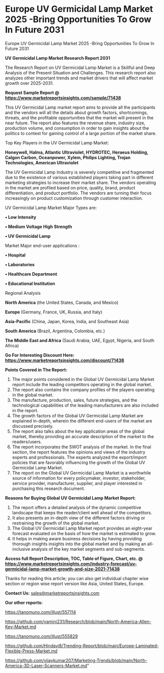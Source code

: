 # Europe UV Germicidal Lamp Market 2025 -Bring Opportunities To Grow In Future 2031
Europe UV Germicidal Lamp Market 2025 -Bring Opportunities To Grow In Future 2031

<strong>UV Germicidal Lamp Market Research Report 2031</strong>

The Research Report on UV Germicidal Lamp Market is a Skillful and Deep Analysis of the Present Situation and Challenges. This research report also analyzes other important trends and market drivers that will affect market growth over 2025-2031.

<strong>Request Sample Report @ <a href=https://www.marketreportsinsights.com/sample/71438>https://www.marketreportsinsights.com/sample/71438</a></strong>

This UV Germicidal Lamp market report aims to provide all the participants and the vendors will all the details about growth factors, shortcomings, threats, and the profitable opportunities that the market will present in the near future. The report also features the revenue share, industry size, production volume, and consumption in order to gain insights about the politics to contest for gaining control of a large portion of the market share.

Top Key Players in the UV Germicidal Lamp Market:

<strong>Honeywell, Halma, Atlantic Ultraviolet, HYDROTEC, Heraeus Holding, Calgon Carbon, Oceanpower, Xylem, Philips Lighting, Trojan Technologies, American Ultraviolet</strong>

The UV Germicidal Lamp Industry is severely competitive and fragmented due to the existence of various established players taking part in different marketing strategies to increase their market share. The vendors operating in the market are profiled based on price, quality, brand, product differentiation, and product portfolio. The vendors are turning their focus increasingly on product customization through customer interaction.

UV Germicidal Lamp Market Major Types are:

<strong>• Low Intensity

• Medium Voltage High Strength

• UV Germicidal Lamp</strong>

Market Major end-user applications :

<strong>• Hospital

• Laboratories

• Healthcare Department

• Educational Institution</strong>

Regional Analysis

</u><strong><b>North America</b></strong> (the United States, Canada, and Mexico)

<strong><b>Europe </b></strong>(Germany, France, UK, Russia, and Italy)

<strong><b>Asia-Pacific</b></strong> (China, Japan, Korea, India, and Southeast Asia)

<strong><b>South America</b></strong> (Brazil, Argentina, Colombia, etc.)

<strong><b>The Middle East and Africa</b></strong> (Saudi Arabia, UAE, Egypt, Nigeria, and South Africa)

<strong>Go For Interesting Discount Here: <a href=https://www.marketreportsinsights.com/discount/71438>https://www.marketreportsinsights.com/discount/71438</a></strong>

<strong>Points Covered in The Report:</strong>
<ol>
  <li>The major points considered in the Global UV Germicidal Lamp Market report include the leading competitors operating in the global market.</li>
  <li>The report also contains the company profiles of the players operating in the global market.</li>
  <li>The manufacture, production, sales, future strategies, and the technological capabilities of the leading manufacturers are also included in the report.</li>
  <li>The growth factors of the Global UV Germicidal Lamp Market are explained in-depth, wherein the different end-users of the market are discussed precisely.</li>
  <li>The report also talks about the key application areas of the global market, thereby providing an accurate description of the market to the readers/users.</li>
  <li>The report incorporates the SWOT analysis of the market. In the final section, the report features the opinions and views of the industry experts and professionals. The experts analyzed the export/import policies that are favorably influencing the growth of the Global UV Germicidal Lamp Market.</li>
  <li>The report on the Global UV Germicidal Lamp Market is a worthwhile source of information for every policymaker, investor, stakeholder, service provider, manufacturer, supplier, and player interested in purchasing this research document.</li>
</ol>
<strong>Reasons for Buying Global UV Germicidal Lamp Market Report:</strong>

<ol>
  <li>The report offers a detailed analysis of the dynamic competitive landscape that keeps the reader/client well ahead of the competitors.</li>
  <li>It also presents an in-depth view of the different factors driving or restraining the growth of the global market.</li>
  <li>The Global UV Germicidal Lamp Market report provides an eight-year forecast evaluated on the basis of how the market is estimated to grow.</li>
  <li>It helps in making aware business decisions by having providing thorough insights insights into the global market and by making an all-inclusive analysis of the key market segments and sub-segments.</li>
</ol>
<strong>Access full Report Description, TOC, Table of Figure, Chart, etc. @ <a href=https://www.marketreportsinsights.com/industry-forecast/uv-germicidal-lamp-market-growth-and-size-2021-71438>https://www.marketreportsinsights.com/industry-forecast/uv-germicidal-lamp-market-growth-and-size-2021-71438</a></strong>


Thanks for reading this article; you can also get individual chapter wise section or region wise report version like Asia, United States, Europe.

<strong>Contact Us:</strong>
sales@marketreportsinsights.com

<strong>Our other reports:</strong>

<a href=https://tanomuno.com/illust/557114>https://tanomuno.com/illust/557114</a>

<a href=https://github.com/yamini231/Research/blob/main/North-America-Allen-Key-Market.md>https://github.com/yamini231/Research/blob/main/North-America-Allen-Key-Market.md</a>

<a href=https://tanomuno.com/illust/555829>https://tanomuno.com/illust/555829</a>

<a href=https://github.com/Hindavi8/Trending-Report/blob/main/Europe-Laminated-Flexible-Press-Market.md>https://github.com/Hindavi8/Trending-Report/blob/main/Europe-Laminated-Flexible-Press-Market.md</a>

<a href=https://github.com/vijaykumar207/Marketing-Trends/blob/main/North-America-3D-Laser-Scanners-Market.md>https://github.com/vijaykumar207/Marketing-Trends/blob/main/North-America-3D-Laser-Scanners-Market.md</a>"
